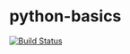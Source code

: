 # python-basics

[![Build Status](https://travis-ci.org/Julio-Riquelme/python-basics.svg?branch=master)](https://travis-ci.org/Julio-Riquelme/python-basics)
